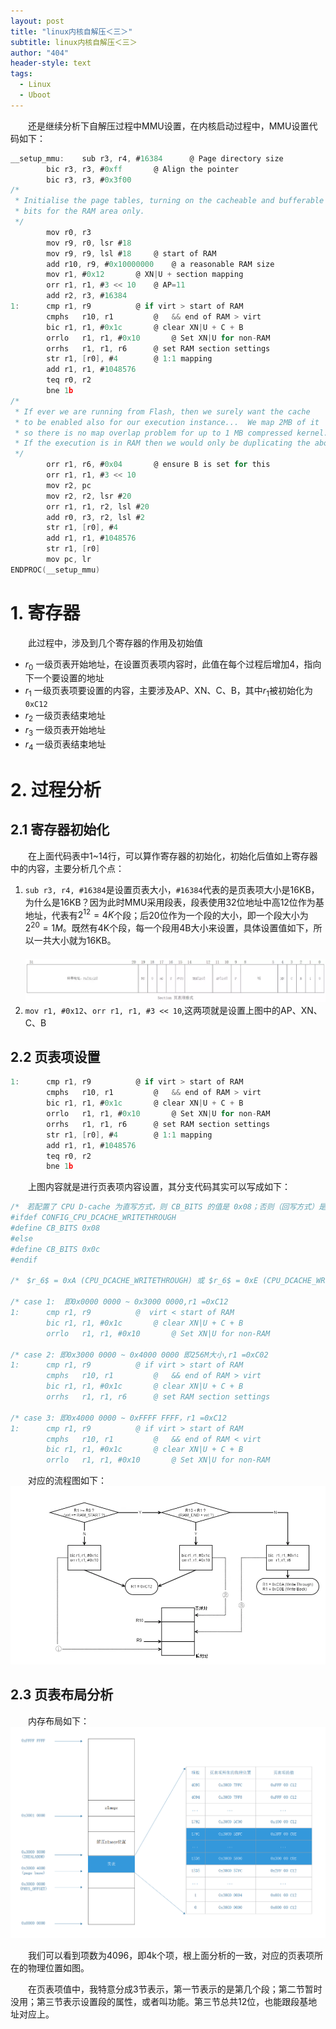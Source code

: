 ```yaml
---
layout: post
title: "linux内核自解压＜三＞"
subtitle: linux内核自解压＜三＞
author: "404"
header-style: text
tags:
  - Linux
  - Uboot
---
```


　　还是继续分析下自解压过程中MMU设置，在内核启动过程中，MMU设置代码如下：

```c
__setup_mmu:	sub	r3, r4, #16384		@ Page directory size
		bic	r3, r3, #0xff		@ Align the pointer
		bic	r3, r3, #0x3f00
/*
 * Initialise the page tables, turning on the cacheable and bufferable
 * bits for the RAM area only.
 */
		mov	r0, r3
		mov	r9, r0, lsr #18
		mov	r9, r9, lsl #18		@ start of RAM
		add	r10, r9, #0x10000000	@ a reasonable RAM size
		mov	r1, #0x12		@ XN|U + section mapping
		orr	r1, r1, #3 << 10	@ AP=11
		add	r2, r3, #16384
1:		cmp	r1, r9			@ if virt > start of RAM
		cmphs	r10, r1			@   && end of RAM > virt
		bic	r1, r1, #0x1c		@ clear XN|U + C + B
		orrlo	r1, r1, #0x10		@ Set XN|U for non-RAM
		orrhs	r1, r1, r6		@ set RAM section settings
		str	r1, [r0], #4		@ 1:1 mapping
		add	r1, r1, #1048576
		teq	r0, r2
		bne	1b
/*
 * If ever we are running from Flash, then we surely want the cache
 * to be enabled also for our execution instance...  We map 2MB of it
 * so there is no map overlap problem for up to 1 MB compressed kernel.
 * If the execution is in RAM then we would only be duplicating the above.
 */
		orr	r1, r6, #0x04		@ ensure B is set for this
		orr	r1, r1, #3 << 10
		mov	r2, pc
		mov	r2, r2, lsr #20
		orr	r1, r1, r2, lsl #20
		add	r0, r3, r2, lsl #2
		str	r1, [r0], #4
		add	r1, r1, #1048576
		str	r1, [r0]
		mov	pc, lr
ENDPROC(__setup_mmu)
```

# 1. 寄存器
　　此过程中，涉及到几个寄存器的作用及初始值
- $r_0$ 一级页表开始地址，在设置页表项内容时，此值在每个过程后增加4，指向下一个要设置的地址
- $r_1$ 一级页表项要设置的内容，主要涉及AP、XN、C、B，其中$r_1$被初始化为`0xC12`
- $r_2$ 一级页表结束地址
- $r_3$ 一级页表开始地址
- $r_4$ 一级页表结束地址

# 2. 过程分析

## 2.1 寄存器初始化

　　在上面代码表中1~14行，可以算作寄存器的初始化，初始化后值如上寄存器中的内容，主要分析几个点：
1. `sub	r3, r4, #16384`是设置页表大小，`#16384`代表的是页表项大小是16KB，为什么是16KB？因为此时MMU采用段表，段表使用32位地址中高12位作为基地址，代表有$2^{12} = 4K$个段；后20位作为一个段的大小，即一个段大小为$2^{20} = 1M$。既然有4K个段，每一个段用4B大小来设置，具体设置值如下，所以一共大小就为16KB。  
　　![avatar](/img/in-post/Linux/2019041601001.webp)
2. `mov	r1, #0x12`、`orr	r1, r1, #3 << 10`,这两项就是设置上图中的AP、XN、C、B

## 2.2 页表项设置

```c
1:		cmp	r1, r9			@ if virt > start of RAM
		cmphs	r10, r1			@   && end of RAM > virt
		bic	r1, r1, #0x1c		@ clear XN|U + C + B
		orrlo	r1, r1, #0x10		@ Set XN|U for non-RAM
		orrhs	r1, r1, r6		@ set RAM section settings
		str	r1, [r0], #4		@ 1:1 mapping
		add	r1, r1, #1048576
		teq	r0, r2
		bne	1b
```
　　上图内容就是进行页表项内容设置，其分支代码其实可以写成如下：
```c
/*　若配置了 CPU D-cache 为直写方式，则 CB_BITS 的值是 0x08；否则（回写方式）是 0x0c
#ifdef CONFIG_CPU_DCACHE_WRITETHROUGH
#define CB_BITS 0x08
#else
#define CB_BITS 0x0c
#endif

/*　$r_6$ = 0xA (CPU_DCACHE_WRITETHROUGH) 或 $r_6$ = 0xE (CPU_DCACHE_WRITEBACK)

/* case 1:  即0x0000 0000 ~ 0x3000 0000,r1 =0xC12
1:		cmp	r1, r9			@  virt < start of RAM
		bic	r1, r1, #0x1c		@ clear XN|U + C + B
		orrlo	r1, r1, #0x10		@ Set XN|U for non-RAM

/* case 2: 即0x3000 0000 ~ 0x4000 0000 即256M大小,r1 =0xC02
1:		cmp	r1, r9			@ if virt > start of RAM
		cmphs	r10, r1			@   && end of RAM > virt
		bic	r1, r1, #0x1c		@ clear XN|U + C + B
		orrhs	r1, r1, r6		@ set RAM section settings

/* case 3: 即0x4000 0000 ~ 0xFFFF FFFF，r1 =0xC12
1:		cmp	r1, r9			@ if virt > start of RAM
		cmphs	r10, r1			@   && end of RAM < virt
		bic	r1, r1, #0x1c		@ clear XN|U + C + B
		orrlo	r1, r1, #0x10		@ Set XN|U for non-RAM
```

　　对应的流程图如下：
　　![avatar](/img/in-post/Linux/2019041601002.webp)

## 2.3 页表布局分析

　　内存布局如下：
　　![avatar](/img/in-post/Linux/201941601003.png)

　　我们可以看到项数为4096，即4k个项，根上面分析的一致，对应的页表项所在的物理位置如图。

　　在页表项值中，我特意分成3节表示，第一节表示的是第几个段；第二节暂时没用；第三节表示设置段的属性，或者叫功能。第三节总共12位，也能跟段基地址对应上。
